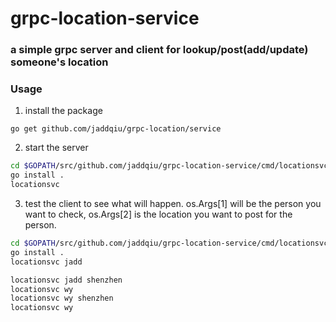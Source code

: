 # grpc-location-service

### a simple grpc server  and client for lookup/post(add/update) someone's location

### Usage
1. install the package
```
go get github.com/jaddqiu/grpc-location/service
```

2. start the server

```bash
cd $GOPATH/src/github.com/jaddqiu/grpc-location-service/cmd/locationsvc
go install .
locationsvc
```
3. test the client to see what will happen. os.Args[1] will be the person you want to check, os.Args[2] is the location you want to post for the person.
```bash
cd $GOPATH/src/github.com/jaddqiu/grpc-location-service/cmd/locationsvc
go install .
locationsvc jadd

locationsvc jadd shenzhen
locationsvc wy
locationsvc wy shenzhen
locationsvc wy
```
